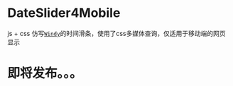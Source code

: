 # DateSlider4Mobile
js + css 仿写[`Windy`](https://www.windy.com/)的时间滑条，使用了css多媒体查询，仅适用于移动端的网页显示

即将发布。。。
====
